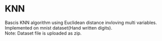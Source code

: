 # KNN
Bascis KNN algorithm using Euclidean distance invloving multi variables.
Implemented on mnist dataset(Hand written digits).<br/> Note: Dataset file is uploaded as zip.
